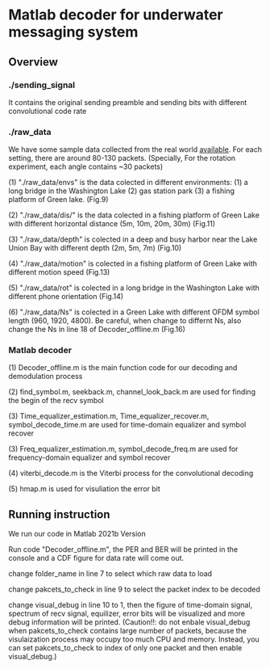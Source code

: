 # Matlab decoder for underwater messaging system

## Overview

### ./sending_signal
It contains the original sending preamble and sending bits with different convolutional code rate 

### ./raw_data
We have some sample data collected from the real world 
[available](https://drive.google.com/file/d/1igOAE6DJlwaoYYYSf-DC3BWZSFCljema/view?usp=sharing). For each setting, there are around 80-130 packets. (Specially, For the rotation experiment, each angle contains ~30 packets)

(1) "./raw_data/envs" is the data colected in different environments: (1) a long bridge in the Washington Lake (2) gas station park (3) a fishing platform of Green lake. (Fig.9) 

(2) "./raw_data/dis/"  is the data colected in a fishing platform of Green Lake with different horizontal distance (5m, 10m, 20m, 30m) (Fig.11)

(3) "./raw_data/depth" is colected in a deep and busy harbor near the Lake Union Bay with different depth (2m, 5m, 7m) (Fig.10)

(4) "./raw_data/motion" is colected in a fishing platform of Green Lake with different motion speed (Fig.13)

(5) "./raw_data/rot" is colected in a long bridge in the Washington Lake with different phone orientation (Fig.14)

(6) "./raw_data/Ns" is colected in a Green Lake with different OFDM symbol length (960, 1920, 4800). Be careful, when change to differnt Ns, also change the Ns in line 18 of Decoder_offline.m (Fig.16)

### Matlab decoder
(1) Decoder_offline.m is the main function code for our decoding and demodulation process

(2) find_symbol.m, seekback.m, channel_look_back.m are used for finding the begin of the recv symbol 

(3) Time_equalizer_estimation.m, Time_equalizer_recover.m, symbol_decode_time.m are used for time-domain equalizer and symbol recover

(3) Freq_equalizer_estimation.m, symbol_decode_freq.m are used for frequency-domain equalizer and symbol recover

(4) viterbi_decode.m is the Viterbi process for the convolutional decoding

(5) hmap.m is used for visuliation the error bit 


## Running instruction
We run our code in Matlab 2021b Version

Run code "Decoder_offline.m", the PER and BER will be printed in the console and a CDF figure for data rate will come out.

change folder_name in line 7 to select which raw data to load

change pakcets_to_check in line 9 to select the packet index to be decoded

change visual_debug in line 10 to 1, then the figure of time-domain signal, spectrum of recv signal, equilizer, error bits will be visualized and more debug information will be printed. (Caution!!: do not enbale visual_debug when pakcets_to_check contains large number of packets, because the visulaization process may occupy too much CPU and memory. Instead, you can set pakcets_to_check to index of only one packet and then enable visual_debug.)


